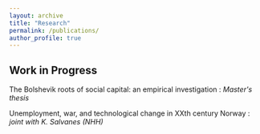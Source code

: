 ```yaml
---
layout: archive
title: "Research"
permalink: /publications/
author_profile: true
---
```


Work in Progress
------

The Bolshevik roots of social capital: an empirical investigation
: _Master's thesis_

Unemployment, war, and technological change in XXth century Norway
: _joint with K. Salvanes (NHH)_


